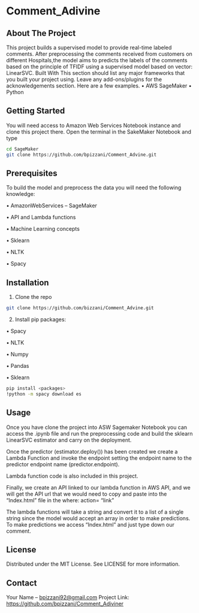 # Comment_Adivine

## About The Project
This project builds a supervised model to provide real-time labeled comments. After preprocessing the comments received from customers on different Hospitals,the model aims to predicts the labels of the comments based on the principle of TFIDF using a supervised model based on vector: LinearSVC.
Built With
This section should list any major frameworks that you built your project using. Leave any add-ons/plugins for the acknowledgements section. Here are a few examples.
•	AWS SageMaker
•	Python

## Getting Started
You will need access to Amazon Web Services Notebook instance and clone this project there. Open the terminal in the SakeMaker Notebook and type
```bash
cd SageMaker
git clone https://github.com/bpizzani/Comment_Advine.git
```

## Prerequisites
To build the model and preprocess the data you will need the following knowledge:

•	AmazonWebServices – SageMaker

•	API and Lambda functions

•	Machine Learning concepts

•	Sklearn

•	NLTK

•	Spacy

## Installation
1.	Clone the repo
```bash 
git clone https://github.com/bizzani/Comment_Advine.git
```
2.	Install pip packages:

•	Spacy

•	NLTK

•	Numpy

•	Pandas

•	Sklearn

```bash
pip install <packages>
!python -m spacy download es
```
  
## Usage
Once you have clone the project into ASW Sagemaker Notebook you can access the .ipynb file and run the preprocessing code and build the sklearn LinearSVC estimator and carry on the deployment. 

Once the predictor (estimator.deploy()) has been created we create a Lambda Function and invoke the endpoint setting the endpoint name to the predictor endpoint name (predictor.endpoint).

Lambda function code is also included in this project.

Finally, we create an API linked to our lambda function in AWS API, and we will get the API url that we would need to copy and paste into the “Index.html” file in the where: action= “link”

The lambda functions will take a string and convert it to a list of a single string since the model would accept an array in order to make predictions.
To make predictions we access “Index.html” and just type down our comment.

## License
Distributed under the MIT License. See LICENSE for more information.

## Contact
Your Name – bpizzani92@gmail.com
Project Link: https://github.com/bpizzani/Comment_Adiviner
